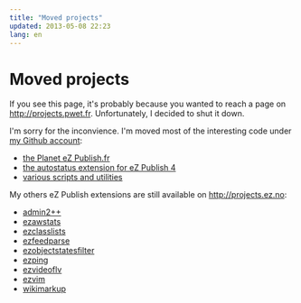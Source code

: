 ```yaml
---
title: "Moved projects"
updated: 2013-05-08 22:23
lang: en
---
```


# Moved projects

If you see this page, it's probably because you wanted to reach a page on
http://projects.pwet.fr. Unfortunately, I decided to shut it down.

I'm sorry for the inconvience. I'm moved most of the interesting code under [my Github account](http://github.com/dpobel):

* [the Planet eZ Publish.fr](http://github.com/dpobel/planet-ezpublish.fr/)
* [the autostatus extension for eZ Publish
  4](http://github.com/dpobel/autostatus)
* [various scripts and utilities](http://github.com/dpobel/stuff)

My others eZ Publish extensions are still available on http://projects.ez.no:

* [admin2++](http://projects.ez.no/admin2pp)
* [ezawstats](http://projects.ez.no/ezawstats)
* [ezclasslists](http://projects.ez.no/ezclasslists)
* [ezfeedparse](http://projects.ez.no/ezfeedparse)
* [ezobjectstatesfilter](http://projects.ez.no/ezobjectstatesfilter)
* [ezping](http://projects.ez.no/ezping)
* [ezvideoflv](http://projects.ez.no/ezvideoflv)
* [ezvim](http://projects.ez.no/ezvim)
* [wikimarkup](http://projects.ez.no/wikimarkup)
